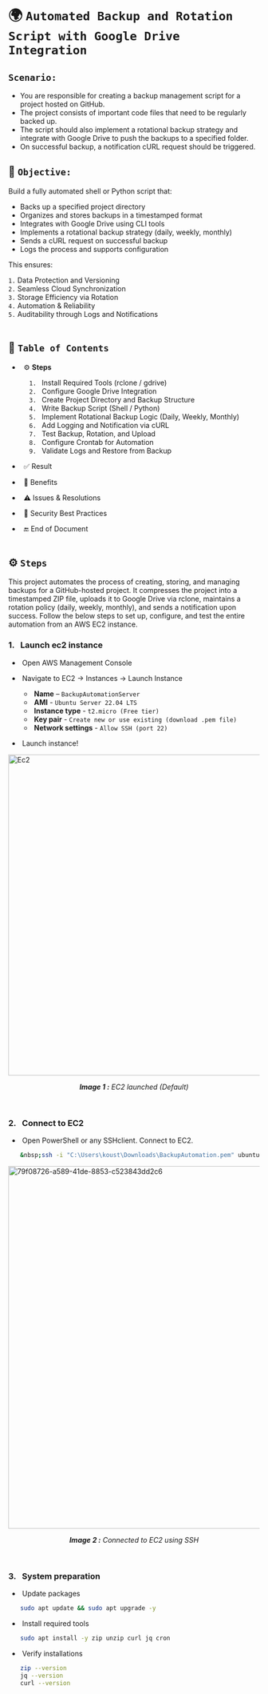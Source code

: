 # 🌍 `Automated Backup and Rotation Script with Google Drive Integration`

## `Scenario:`

-	You are responsible for creating a backup management script for a project hosted on GitHub. 
-	The project consists of important code files that need to be regularly backed up.
-	The script should also implement a rotational backup strategy and integrate with Google Drive to push the backups to a specified folder. 
-	On successful backup, a notification cURL request should be triggered.

## 🎯 `Objective:`
Build a fully automated shell or Python script that: 
-	Backs up a specified project directory 
-	Organizes and stores backups in a timestamped format 
-	Integrates with Google Drive using CLI tools 
-	Implements a rotational backup strategy (daily, weekly, monthly) 
-	Sends a cURL request on successful backup 
-	Logs the process and supports configuration

This ensures: <br>

  `1.` Data Protection and Versioning <br>
  `2.` Seamless Cloud Synchronization <br>
  `3.` Storage Efficiency via Rotation <br>
  `4.` Automation & Reliability <br>
  `5.` Auditability through Logs and Notifications <br>
<br>

## 📑 `Table of Contents` <br>

- &ensp;⚙️ **Steps**
  
    &ensp;&ensp;  `1.` &ensp;Install Required Tools (rclone / gdrive) <br>
    &ensp;&ensp;  `2.` &ensp;Configure Google Drive Integration <br>
    &ensp;&ensp;  `3.` &ensp;Create Project Directory and Backup Structure <br>
    &ensp;&ensp;  `4.` &ensp;Write Backup Script (Shell / Python) <br>
    &ensp;&ensp;  `5.` &ensp;Implement Rotational Backup Logic (Daily, Weekly, Monthly) <br>
    &ensp;&ensp;  `6.` &ensp;Add Logging and Notification via cURL <br>
    &ensp;&ensp;  `7.` &ensp;Test Backup, Rotation, and Upload <br>
    &ensp;&ensp;  `8.` &ensp;Configure Crontab for Automation <br>
    &ensp;&ensp;  `9.` &ensp;Validate Logs and Restore from Backup <br> 
- &ensp;✅ Result
- &ensp;🌟 Benefits
- &ensp;⚠️ Issues & Resolutions
- &ensp;🔐 Security Best Practices 
- &ensp;🔚 End of Document
<br><br>


## ⚙️ `Steps`

This project automates the process of creating, storing, and managing backups for a GitHub-hosted project.
It compresses the project into a timestamped ZIP file, uploads it to Google Drive via rclone, maintains a rotation policy (daily, weekly, monthly), and sends a notification upon success.
Follow the below steps to set up, configure, and test the entire automation from an AWS EC2 instance.

### 1. &ensp;**Launch ec2 instance** <br>

  - &nbsp;Open AWS Management Console
  - &nbsp;Navigate to EC2 → Instances → Launch Instance
    
      - &nbsp;**Name** – `BackupAutomationServer`
      - &nbsp;**AMI** - `Ubuntu Server 22.04 LTS`
      - &nbsp;**Instance type** - `t2.micro (Free tier)`
      - &nbsp;**Key pair** - `Create new or use existing (download .pem file)`
      - &nbsp;**Network settings** - `Allow SSH (port 22)`
        
- &nbsp;Launch instance!

<img width="1366" height="642" alt="Ec2" src="https://github.com/user-attachments/assets/31ca166f-e52a-4419-91f2-285160064374" />
<p align="center">
  <i><strong>Image 1 :</strong> EC2 launched (Default) </i>
</p>
<br>

### 2. &ensp;**Connect to EC2** <br>

 - &nbsp;Open PowerShell or any SSHclient. Connect to EC2.

   ```bash
   &nbsp;ssh -i "C:\Users\koust\Downloads\BackupAutomation.pem" ubuntu@13.215.185.143
   ```
   
<img width="1366" height="725" alt="79f08726-a589-41de-8853-c523843dd2c6" src="https://github.com/user-attachments/assets/6e22425d-f933-49c3-b39e-dba7f7682f48" />
<p align="center">
  <i><strong>Image 2 :</strong> Connected to EC2 using SSH </i>
</p>
<br>

### 3. &ensp;**System preparation** <br>

 - &nbsp;Update packages
   
   ```bash
   sudo apt update && sudo apt upgrade -y
   ```
   
 - &nbsp;Install required tools

   ```bash
   sudo apt install -y zip unzip curl jq cron
   ```

 - &nbsp;Verify installations

   ```bash
   zip --version
   jq --version
   curl --version
   ```  








